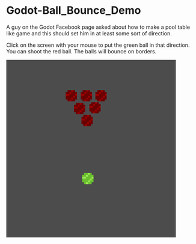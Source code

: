 # Godot-Ball_Bounce_Demo
A guy on the Godot Facebook page asked about how to make a pool table like game and this should set him in at least some sort of direction.

Click on the screen with your mouse to put the green ball in that direction. You can shoot the red ball. The balls will bounce on borders.

![Screenshot](https://raw.githubusercontent.com/Spearfield/Godot-Ball_Bounce_Demo/master/Screenshot.png)
